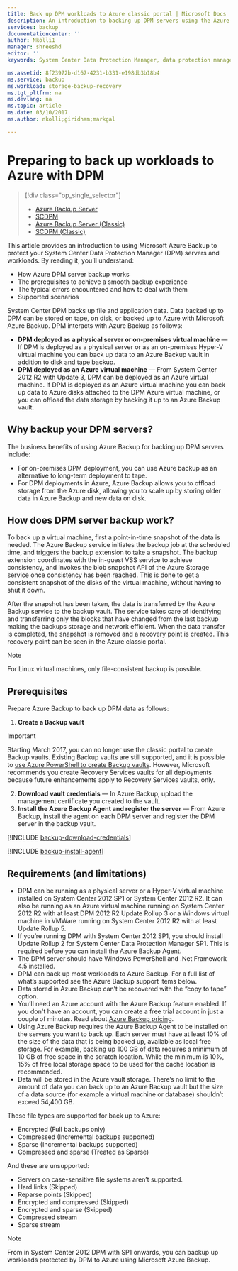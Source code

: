 ```yaml
---
title: Back up DPM workloads to Azure classic portal | Microsoft Docs
description: An introduction to backing up DPM servers using the Azure Backup service
services: backup
documentationcenter: ''
author: Nkolli1
manager: shreeshd
editor: ''
keywords: System Center Data Protection Manager, data protection manager, dpm backup

ms.assetid: 8f23972b-d167-4231-b331-e198db3b18b4
ms.service: backup
ms.workload: storage-backup-recovery
ms.tgt_pltfrm: na
ms.devlang: na
ms.topic: article
ms.date: 03/10/2017
ms.author: nkolli;giridham;markgal

---
```

# Preparing to back up workloads to Azure with DPM
> [!div class="op_single_selector"]
> * [Azure Backup Server](backup-azure-microsoft-azure-backup.md)
> * [SCDPM](backup-azure-dpm-introduction.md)
> * [Azure Backup Server (Classic)](backup-azure-microsoft-azure-backup-classic.md)
> * [SCDPM (Classic)](backup-azure-dpm-introduction-classic.md)
>
>

This article provides an introduction to using Microsoft Azure Backup to protect your System Center Data Protection Manager (DPM) servers and workloads. By reading it, you’ll understand:

* How Azure DPM server backup works
* The prerequisites to achieve a smooth backup experience
* The typical errors encountered and how to deal with them
* Supported scenarios

System Center DPM backs up file and application data. Data backed up to DPM can be stored on tape, on disk, or backed up to Azure with Microsoft Azure Backup. DPM interacts with Azure Backup as follows:

* **DPM deployed as a physical server or on-premises virtual machine** — If DPM is deployed as a physical server or as an on-premises Hyper-V virtual machine you can back up data to an Azure Backup vault in addition to disk and tape backup.
* **DPM deployed as an Azure virtual machine** — From System Center 2012 R2 with Update 3, DPM can be deployed as an Azure virtual machine. If DPM is deployed as an Azure virtual machine you can back up data to Azure disks attached to the DPM Azure virtual machine, or you can offload the data storage by backing it up to an Azure Backup vault.

## Why backup your DPM servers?
The business benefits of using Azure Backup for backing up DPM servers include:

* For on-premises DPM deployment, you can use Azure backup as an alternative to long-term deployment to tape.
* For DPM deployments in Azure, Azure Backup allows you to offload storage from the Azure disk, allowing you to scale up by storing older data in Azure Backup and new data on disk.

## How does DPM server backup work?
To back up a virtual machine, first a point-in-time snapshot of the data is needed. The Azure Backup service initiates the backup job at the scheduled time, and triggers the backup extension to take a snapshot. The backup extension coordinates with the in-guest VSS service to achieve consistency, and invokes the blob snapshot API of the Azure Storage service once consistency has been reached. This is done to get a consistent snapshot of the disks of the virtual machine, without having to shut it down.

After the snapshot has been taken, the data is transferred by the Azure Backup service to the backup vault. The service takes care of identifying and transferring only the blocks that have changed from the last backup making the backups storage and network efficient. When the data transfer is completed, the snapshot is removed and a recovery point is created. This recovery point can be seen in the  Azure classic portal.

> [!NOTE]
> For Linux virtual machines, only file-consistent backup is possible.
>
>

## Prerequisites
Prepare Azure Backup to back up DPM data as follows:

1. **Create a Backup vault**

  > [!IMPORTANT]
  > Starting March 2017, you can no longer use the classic portal to create Backup vaults. Existing Backup vaults are still supported, and it is possible to [use Azure PowerShell to create Backup vaults](./backup-client-automation-classic.md#create-a-backup-vault). However, Microsoft recommends you create Recovery Services vaults for all deployments because future enhancements apply to Recovery Services vaults, only.

2. **Download vault credentials** — In Azure Backup, upload the management certificate you created to the vault.
3. **Install the Azure Backup Agent and register the server** — From Azure Backup, install the agent on each DPM server and register the DPM server in the backup vault.

[!INCLUDE [backup-download-credentials](../../includes/backup-download-credentials.md)]

[!INCLUDE [backup-install-agent](../../includes/backup-install-agent.md)]

## Requirements (and limitations)
* DPM can be running as a physical server or a Hyper-V virtual machine installed on System Center 2012 SP1 or System Center 2012 R2. It can also be running as an Azure virtual machine running on System Center 2012 R2 with at least DPM 2012 R2 Update Rollup 3 or a Windows virtual machine in VMWare running on System Center 2012 R2 with at least Update Rollup 5.
* If you’re running DPM with System Center 2012 SP1, you should install Update Rollup 2 for System Center Data Protection Manager SP1. This is required before you can install the Azure Backup Agent.
* The DPM server should have Windows PowerShell and .Net Framework 4.5 installed.
* DPM can back up most workloads to Azure Backup. For a full list of what’s supported see the Azure Backup support items below.
* Data stored in Azure Backup can’t be recovered with the “copy to tape” option.
* You’ll need an Azure account with the Azure Backup feature enabled. If you don't have an account, you can create a free trial account in just a couple of minutes. Read about [Azure Backup pricing](https://azure.microsoft.com/pricing/details/backup/).
* Using Azure Backup requires the Azure Backup Agent to be installed on the servers you want to back up. Each server must have at least 10% of the size of the data that is being backed up, available as local free storage. For example, backing up 100 GB of data requires a minimum of 10 GB of free space in the scratch location. While the minimum is 10%, 15% of free local storage space to be used for the cache location is recommended.
* Data will be stored in the Azure vault storage. There’s no limit to the amount of data you can back up to an Azure Backup vault but the size of a data source (for example a virtual machine or database) shouldn’t exceed 54,400 GB.

These file types are supported for back up to Azure:

* Encrypted (Full backups only)
* Compressed (Incremental backups supported)
* Sparse (Incremental backups supported)
* Compressed and sparse (Treated as Sparse)

And these are unsupported:

* Servers on case-sensitive file systems aren’t supported.
* Hard links (Skipped)
* Reparse points (Skipped)
* Encrypted and compressed (Skipped)
* Encrypted and sparse (Skipped)
* Compressed stream
* Sparse stream

> [!NOTE]
> From in System Center 2012 DPM with SP1 onwards, you can backup up workloads protected by DPM to Azure using Microsoft Azure Backup.
>
>
